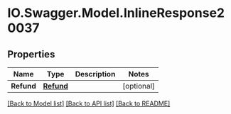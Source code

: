 # IO.Swagger.Model.InlineResponse20037
## Properties

Name | Type | Description | Notes
------------ | ------------- | ------------- | -------------
**Refund** | [**Refund**](Refund.md) |  | [optional] 

[[Back to Model list]](../README.md#documentation-for-models) [[Back to API list]](../README.md#documentation-for-api-endpoints) [[Back to README]](../README.md)

